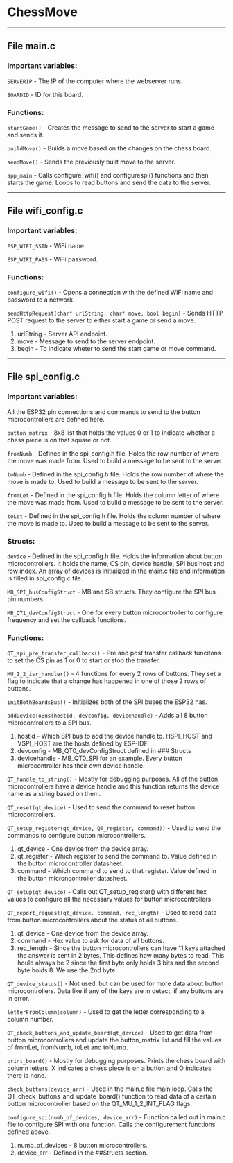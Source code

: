 # ChessMove



---------------------------------------------------------------------------------------------------------------------------------------------------------------------------------



## File main.c

### Important variables:

`SERVERIP` - The IP of the computer where the webserver runs.

`BOARDID` - ID for this board.

### Functions:

`startGame()` - Creates the message to send to the server to start a game and sends it. 

`buildMove()` - Builds a move based on the changes on the chess board.

`sendMove()` - Sends the previously built move to the server.

`app_main` - Calls configure_wifi() and configurespi() functions and then starts the game. Loops to read buttons and send the data to the server.



---------------------------------------------------------------------------------------------------------------------------------------------------------------------------------



## File wifi_config.c

### Important variables:

`ESP_WIFI_SSID` - WiFi name.

`ESP_WIFI_PASS` - WiFi password.

### Functions:

`configure_wifi()` - Opens a connection with the defined WiFi name and password to a network.

`sendHttpRequest(char* urlString, char* move, bool begin)` - Sends HTTP POST request to the server to either start a game or send a move.

1) urlString - Server API endpoint.
2) move - Message to send to the server endpoint.
3) begin - To indicate wheter to send the start game or move command.



---------------------------------------------------------------------------------------------------------------------------------------------------------------------------------



## File spi_config.c

### Important variables:

All the ESP32 pin connections and commands to send to the button microcontrollers are defined here.

`button_matrix` - 8x8 list that holds the values 0 or 1 to indicate whether a chess piece is on that square or not.

`fromNumb` - Defined in the spi_config.h file. Holds the row number of where the move was made from. Used to build a message to be sent to the server.

`toNumb` - Defined in the spi_config.h file. Holds the row number of where the move is made to. Used to build a message to be sent to the server.

`fromLet` - Defined in the spi_config.h file. Holds the column letter of where the move was made from. Used to build a message to be sent to the server.

`toLet` - Defined in the spi_config.h file. Holds the column number of where the move is made to. Used to build a message to be sent to the server.

### Structs:

`device` - Defined in the spi_config.h file. Holds the information about button microcontrollers. It holds the name, CS pin, device handle, SPI bus host and row index. An array of devices is initialized in the main.c file and information is filled in spi_config.c file.

`MB_SPI_busConfigStruct` - MB and SB structs. They configure the SPI bus pin numbers.

`MB_QT1_devConfigStruct` - One for every button microcontroller to configure frequency and set the callback functions.

### Functions:

`QT_spi_pre_transfer_callback()` - Pre and post transfer callback funcitons to set the CS pin as 1 or 0 to start or stop the transfer.

`MU_1_2_isr_handler()` - 4 functions for every 2 rows of buttons. They set a flag to indicate that a change has happened in one of those 2 rows of buttons.

`initBothBoardsBus()` - Initializes both of the SPI buses the ESP32 has.

`addDeviceToBus(hostid, devconfig, devicehandle)` - Adds all 8 button microcontrollers to a SPI bus.

1) hostid - Which SPI bus to add the device handle to. HSPI_HOST and VSPI_HOST are the hosts defined by ESP-IDF.
2) devconfig - MB_QT0_devConfigStruct defined in ### Structs
3) devicehandle - MB_QT0_SPI for an example. Every button microcontroller has their own device handle.

`QT_handle_to_string()` - Mostly for debugging purposes. All of the button microcontrollers have a device handle and this function returns the device name as a string based on them.

`QT_reset(qt_device)` - Used to send the command to reset button microcontrollers.

`QT_setup_register(qt_device, QT_register, command))` - Used to send the commands to configure button microcontrollers.

1) qt_device -  One device from the device array.
2) qt_register - Which register to send the command to. Value defined in the button microcontroller datasheet.
3) command - Which command to send to that register. Value defined in the button microncontroller datasheet.

`QT_setup(qt_device)` - Calls out QT_setup_register() with different hex values to configure all the necessary values for button microcontrollers.

`QT_report_request(qt_device, command, rec_length)` - Used to read data from button microcontrollers about the status of all buttons.

1) qt_device - One device from the device array. 
2) command - Hex value to ask for data of all buttons.
3) rec_length - Since the button microcontrollers can have 11 keys attached the answer is sent in 2 bytes. This defines how many bytes to read. This hould always be 2 since the first byte only holds 3 bits and the second byte holds 8. We use the 2nd byte.

`QT_device_status()` - Not used, but can be used for more data about button microcontrollers. Data like if any of the keys are in detect, if any buttons are in error.

`letterFromColumn(column)` - Used to get the letter corresponding to a column number.

`QT_check_buttons_and_update_board(qt_device)` - Used to get data from button microcontrollers and update the button_matrix list and fill the values of fromLet, fromNumb, toLet and toNumb.

`print_board()` - Mostly for debugging purposes. Prints the chess board with column letters. X indicates a chess piece is on a button and O indicates there is none.

`check_buttons(device_arr)` - Used in the main.c file main loop. Calls the QT_check_buttons_and_update_board() function to read data of a certain button microcontroller based on the QT_MU_1_2_INT_FLAG flags.

`configure_spi(numb_of_devices, device_arr)` - Function called out in main.c file to configure SPI with one function. Calls the configurement functions defined above.
1) numb_of_devices - 8 button microcontrollers.
2) device_arr - Defined in the ##Structs section.
